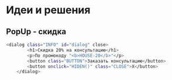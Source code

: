 # Идеи и решения

## PopUp - скидка
```sh
<dialog class="INFO" id="dialog" close>
		<h1>Скидка 20% на консультацию</h1>
		<p>По промокоду "<b>HOUSE-20</b>"</p>
		<button class="BUTTON">Заказать консультацию</button>
		<button onclick="HIDEN()" class="CLOSE">X</button>
	</dialog>
```